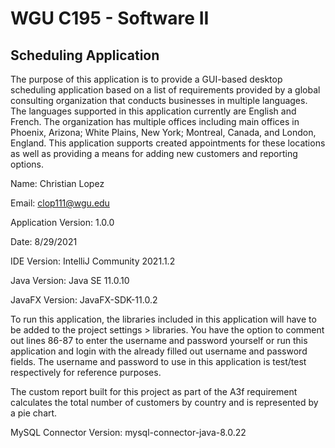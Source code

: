 # WGU C195 - Software II

## Scheduling Application

The purpose of this application is to provide a GUI-based desktop scheduling application based on a list of
requirements provided by a global consulting organization that conducts businesses in multiple
languages. The languages supported in this application currently are English and French. The organization
has multiple offices including main offices in Phoenix, Arizona; White Plains, New York; Montreal, Canada, and 
London, England. This application supports created appointments for these locations as well as providing a means for 
adding new customers and reporting options.

Name: Christian Lopez

Email: clop111@wgu.edu

Application Version: 1.0.0

Date: 8/29/2021

IDE Version: IntelliJ Community 2021.1.2

Java Version: Java SE 11.0.10

JavaFX Version: JavaFX-SDK-11.0.2

To run this application, the libraries included in this application will have to be added to the project
settings > libraries. You have the option to comment out lines 86-87 to enter the username and password 
yourself or run this application and login with the already filled out username and password fields. The
username and password to use in this application is test/test respectively for reference purposes.

The custom report built for this project as part of the A3f requirement calculates the total number of customers by
country and is represented by a pie chart.

MySQL Connector Version: mysql-connector-java-8.0.22
